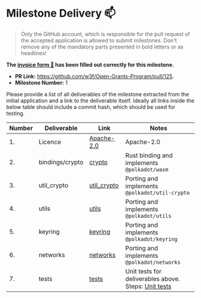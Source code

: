 # Milestone Delivery :mailbox:

> Only the GitHub account, which is responsible for the pull request of the accepted application is allowed to submit milestones. Don't remove any of the mandatory parts presented in bold letters or as headlines!

**The [invoice form :pencil:](https://forms.gle/8Wx7nxtq8fKrsuEz8) has been filled out correctly for this milestone.**  

* **PR Link:** https://github.com/w3f/Open-Grants-Program/pull/125. 
* **Milestone Number:** 1

Please provide a list of all deliverables of the milestone extracted from the initial application and a link to the deliverable itself. Ideally all links inside the below table should include a commit hash, which should be used for testing.

| Number | Deliverable     | Link                                                                               | Notes                                                                                                        |
| ------ | --------------- | ---------------------------------------------------------------------------------- | ------------------------------------------------------------------------------------------------------------ |
| 1.     | Licence         | [Apache-2.0](https://github.com/Pocket4D/Polkadot-Dart/blob/main/LICENSE)          | Apache-2.0                                                                                                   |
| 2.     | bindings/crypto | [crypto](https://github.com/Pocket4D/Polkadot-Dart/tree/main/lib/crypto)           | Rust binding and implements `@polkadot/wasm`                                                                 |
| 3.     | util_crypto     | [util_crypto](https://github.com/Pocket4D/Polkadot-Dart/tree/main/lib/util_crypto) | Porting and implements `@polkadot/util-crypto`                                                               |
| 4.     | utils           | [utils](https://github.com/Pocket4D/Polkadot-Dart/tree/main/lib/utils)             | Porting and implements `@polkadot/utils`                                                                     |
| 5.     | keyring         | [keyring](https://github.com/Pocket4D/Polkadot-Dart/tree/main/lib/keyring)         | Porting and implements `@polkadot/keyring`                                                                   |
| 6.     | networks        | [networks](https://github.com/Pocket4D/Polkadot-Dart/tree/main/lib/networks)       | Porting and implements `@polkadot/networks`                                                                  |
| 7.     | tests           | [tests](https://github.com/Pocket4D/Polkadot-Dart/tree/main/test)                  | Unit tests for deliverables above. Steps: [Unit tests](https://github.com/Pocket4D/Polkadot-Dart#unit-tests) |
